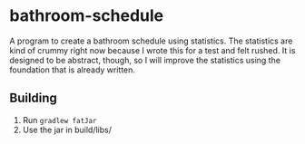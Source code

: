 # bathroom-schedule
A program to create a bathroom schedule using statistics.
The statistics are kind of crummy right now because I wrote this for a test and felt rushed. It is designed to be abstract, though, so I will improve the statistics using the foundation that is already written.
## Building
1. Run `gradlew fatJar`
2. Use the jar in build/libs/
